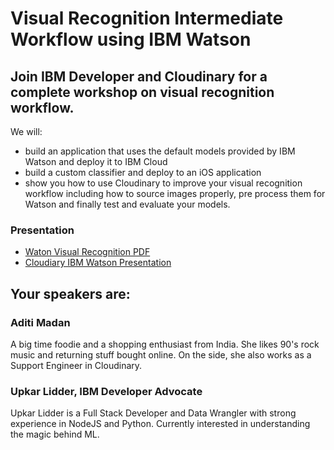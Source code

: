 # Visual Recognition Intermediate Workflow using IBM Watson

## Join IBM Developer and Cloudinary for a complete workshop on visual recognition workflow. 

We will:
- build an application that uses the default models provided by IBM Watson and deploy it to IBM Cloud
- build a custom classifier and deploy to an iOS application
- show you how to use Cloudinary to improve your visual recognition workflow including how to source images properly, pre process them for Watson and finally test and evaluate your models.

### Presentation
- [Waton Visual Recognition PDF](asset/watson-vr-cloudinary.pdf)
- [Cloudiary IBM Watson Presentation](asset/Cloudinary_IBM_Watson.key)

## Your speakers are:
### Aditi Madan
A big time foodie and a shopping enthusiast from India. She likes 90's rock music and returning stuff bought online. On the side, she also works as a Support Engineer in Cloudinary.


### Upkar Lidder, IBM Developer Advocate
Upkar Lidder is a Full Stack Developer and Data Wrangler with strong experience in NodeJS and Python. Currently interested in understanding the magic behind ML.